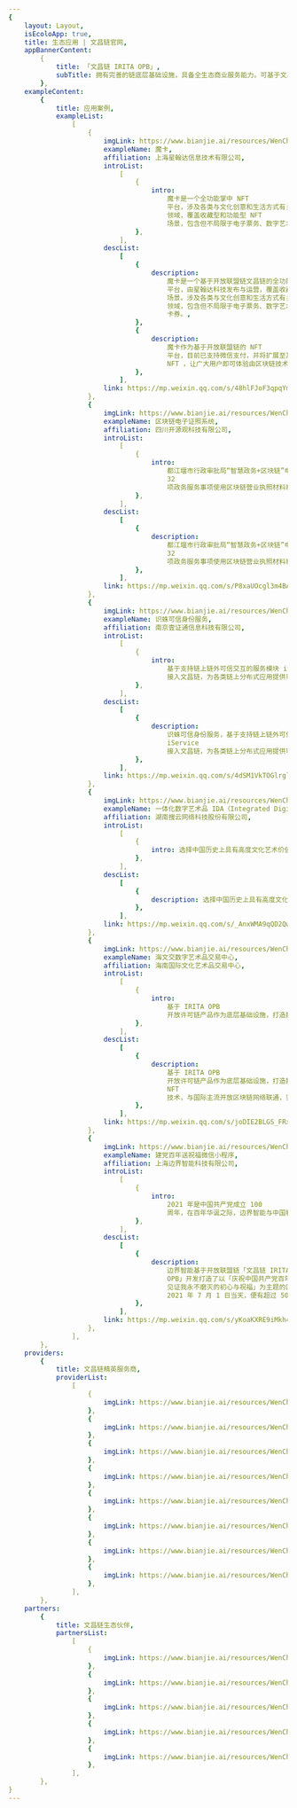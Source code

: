 ```yaml
---
{
    layout: Layout,
    isEcoloApp: true,
    title: 生态应用 | 文昌链官网,
    appBannerContent:
        {
            title: 「文昌链 IRITA OPB」,
            subTitle: 拥有完善的链底层基础设施，具备全生态商业服务能力。可基于文昌链核心功能，构建链上生态应用，安全高效，经济易用,
        },
    exampleContent:
        {
            title: 应用案例,
            exampleList:
                [
                    {
                        imgLink: https://www.bianjie.ai/resources/WenChangChain/wenchang-HOME-image/Application-case-icon/moka.png,
                        exampleName: 魔卡,
                        affiliation: 上海星翰达信息技术有限公司,
                        introList:
                            [
                                {
                                    intro:
                                        魔卡是一个全功能掌中 NFT
                                        平台，涉及各类与文化创意和生活方式有关的 NFT
                                        领域，覆盖收藏型和功能型 NFT
                                        场景，包含但不局限于电子票务、数字艺术收藏卡等。,
                                },
                            ],
                        descList:
                            [
                                {
                                    description:
                                        魔卡是一个基于开放联盟链文昌链的全功能掌中 NFT
                                        平台，由星翰达科技发布与运营，覆盖收藏型和功能型 NFT
                                        场景。涉及各类与文化创意和生活方式有关的 NFT
                                        领域，包含但不局限于电子票务、数字艺术收藏卡，和各类 NFT
                                        卡券。,
                                },
                                {
                                    description:
                                        魔卡作为基于开放联盟链的 NFT
                                        平台，目前已支持微信支付，并将扩展至其他便捷的移动支付，包含未来的数字人民币支付手段。应用采用区块链技术与法币支付相结合的方式，来管理用户的各类
                                        NFT ，让广大用户即可体验由区块链技术带来的便利与创新。,
                                },
                            ],
                        link: https://mp.weixin.qq.com/s/48hlFJoF3qpqYmJ89I7nmw,
                    },
                    {
                        imgLink: https://www.bianjie.ai/resources/WenChangChain/wenchang-HOME-image/Application-case-icon/dianzizhengzhao.png,
                        exampleName: 区块链电子证照系统,
                        affiliation: 四川开源观科技有限公司,
                        introList:
                            [
                                {
                                    intro:
                                        都江堰市行政审批局“智慧政务+区块链”电子证照系统，已在政务网站、app、自助终端机、窗口等领域应用，实现
                                        32
                                        项政务服务事项使用区块链营业执照材料和个人身份的实时核验。,
                                },
                            ],
                        descList:
                            [
                                {
                                    description:
                                        都江堰市行政审批局“智慧政务+区块链”电子证照系统，已在政务网站、app、自助终端机、窗口等领域应用，实现
                                        32
                                        项政务服务事项使用区块链营业执照材料和个人身份的实时核验。平台通过文昌链上部署基于“智能合约”的电子证照系统，能触发各部门数据实时精准共享，大幅提高形式性审查和审慎性审查效率；并承担数据效力责任，发挥区块链技术在数据共享交换、业务协同办理与电子存证存照等方面的优势，保证数据隐私性和安全性的同时，有效减少办事企业和群众提交相关纸质办事材料，真正做到窗口服务更高效，群众办事更方便。,
                                },
                            ],
                        link: https://mp.weixin.qq.com/s/P8xaUOcgl3m4BATDcL-vgQ,
                    },
                    {
                        imgLink: https://www.bianjie.ai/resources/WenChangChain/wenchang-HOME-image/Application-case-icon/shizhukexinshenfen.png,
                        exampleName: 识蛛可信身份服务,
                        affiliation: 南京壹证通信息科技有限公司,
                        introList:
                            [
                                {
                                    intro:
                                        基于支持链上链外可信交互的服务模块 iService
                                        接入文昌链，为各类链上分布式应用提供可信身份服务。,
                                },
                            ],
                        descList:
                            [
                                {
                                    description:
                                        识蛛可信身份服务，基于支持链上链外可信交互的服务模块
                                        iService
                                        接入文昌链，为各类链上分布式应用提供可信身份服务，由南京壹证通运营。在保护公民数权和隐私安全的前提下，支持让企业、个人、车辆、设备等各种角色拥有一个合法可信的互联网法律身份，为各种业务场景提供身份认证服务。,
                                },
                            ],
                        link: https://mp.weixin.qq.com/s/4dSM1VkTOGlrglFBzXlRNA,
                    },
                    {
                        imgLink: https://www.bianjie.ai/resources/WenChangChain/wenchang-HOME-image/Application-case-icon/yitihuashuziyishupin.png,
                        exampleName: 一体化数字艺术品 IDA（Integrated Digital Art）登记服务平台,
                        affiliation: 湖南搜云网络科技股份有限公司,
                        introList:
                            [
                                {
                                    intro: 选择中国历史上具有高度文化艺术价值的作品，由具有300多年历史的知名文化品牌限量复刻，结合实体艺术品检验报告及仓储信息等，基于文昌链实现链上数字化建模，支持链上可信转移并保证全局唯一性。,
                                },
                            ],
                        descList:
                            [
                                {
                                    description: 选择中国历史上具有高度文化艺术价值的作品（书画、瓷器、文物等），由具有300多年历史的知名文化品牌进行限量复制，每一件复制品具有单独编号及其基于文昌链的唯一数字艺术品所有权凭证。基于前沿的跨链和数字化建模技术，文昌链支持一体化数字艺术品实现链上登记确权，支持其在全球异构区块链网络间的合规、可信跨链流转，并保证全局唯一性。,
                                },
                            ],
                        link: https://mp.weixin.qq.com/s/_AnxWMA9qQD2Qwh0fGfSGQ,
                    },
                    {
                        imgLink: https://www.bianjie.ai/resources/WenChangChain/wenchang-HOME-image/Application-case-icon/haiwenjiao.png,
                        exampleName: 海文交数字艺术品交易中心,
                        affiliation: 海南国际文化艺术品交易中心,
                        introList:
                            [
                                {
                                    intro:
                                        基于 IRITA OPB
                                        开放许可链产品作为底层基础设施，打造数字艺术品市场。目前海南国际文化艺术品交易中心（海文交）生态内多个应用已上线文昌链。,
                                },
                            ],
                        descList:
                            [
                                {
                                    description:
                                        基于 IRITA OPB
                                        开放许可链产品作为底层基础设施，打造数字艺术品市场，通过前沿区块链跨链技术与
                                        NFT
                                        技术，与国际主流开放区块链网络联通，实现优质数字艺术品全球化有序流通。目前海南国际文化艺术品交易中心（海文交）生态内多个应用已上线文昌链。,
                                },
                            ],
                        link: https://mp.weixin.qq.com/s/joDIE2BLGS_FRxMfHqxbsQ,
                    },
                    {
                        imgLink: https://www.bianjie.ai/resources/WenChangChain/wenchang-HOME-image/Application-case-icon/jiandangbainiansongzhufu.png,
                        exampleName: 建党百年送祝福微信小程序,
                        affiliation: 上海边界智能科技有限公司,
                        introList:
                            [
                                {
                                    intro:
                                        2021 年是中国共产党成立 100
                                        周年，在百年华诞之际，边界智能与中国移动设计院、上海区块链技术协会等多家机构共同发起了链上送祝福的纪念活动。,
                                },
                            ],
                        descList:
                            [
                                {
                                    description:
                                        边界智能基于开放联盟链「文昌链 IRITA
                                        OPB」开发打造了以「庆祝中国共产党百年华诞，让 ‘文昌链’
                                        见证我永不磨灭的初心与祝福」为主题的区块链小程序，让党员与群众在活动过程中了解党史，并送上祝福；同时所有的祝福都将在文昌链上永久保存，不可篡改。仅
                                        2021 年 7 月 1 日当天，便有超过 5000 人次参与访问活动。,
                                },
                            ],
                        link: https://mp.weixin.qq.com/s/yKoaKXRE9iMkh4qMVoRT3A,
                    },
                ],
        },
    providers:
        {
            title: 文昌链精英服务商,
            providerList:
                [
                    {
                        imgLink: https://www.bianjie.ai/resources/WenChangChain/wenchang-HOME-image/Facilitator/thoughtworl.png,
                    },
                    {
                        imgLink: https://www.bianjie.ai/resources/WenChangChain/wenchang-HOME-image/Facilitator/szyq.png,
                    },
                    {
                        imgLink: https://www.bianjie.ai/resources/WenChangChain/wenchang-HOME-image/Facilitator/ytx_logo.png,
                    },
                    {
                        imgLink: https://www.bianjie.ai/resources/WenChangChain/wenchang-HOME-image/Facilitator/shanzai.png,
                    },
                    {
                        imgLink: https://www.bianjie.ai/resources/WenChangChain/wenchang-HOME-image/Facilitator/enfute.png,
                    },
                    {
                        imgLink: https://www.bianjie.ai/resources/WenChangChain/wenchang-HOME-image/Facilitator/wangjiang.png,
                    },
                    {
                        imgLink: https://www.bianjie.ai/resources/WenChangChain/wenchang-HOME-image/Facilitator/gwcs.png,
                    },
                    {
                        imgLink: https://www.bianjie.ai/resources/WenChangChain/wenchang-HOME-image/Facilitator/anlian.png,
                    },
                ],
        },
    partners:
        {
            title: 文昌链生态伙伴,
            partnersList:
                [
                    {
                        imgLink: https://www.bianjie.ai/resources/WenChangChain/wenchang-HOME-image/Partner-logo/xdkj.png,
                    },
                    {
                        imgLink: https://www.bianjie.ai/resources/WenChangChain/wenchang-HOME-image/Partner-logo/kygkj.png,
                    },
                    {
                        imgLink: https://www.bianjie.ai/resources/WenChangChain/wenchang-HOME-image/Partner-logo/yzt.png,
                    },
                    {
                        imgLink: https://www.bianjie.ai/resources/WenChangChain/wenchang-HOME-image/Partner-logo/sykj.png,
                    },
                    {
                        imgLink: https://www.bianjie.ai/resources/WenChangChain/wenchang-HOME-image/Partner-logo/hwj.png,
                    },
                ],
        },
}
---
```

